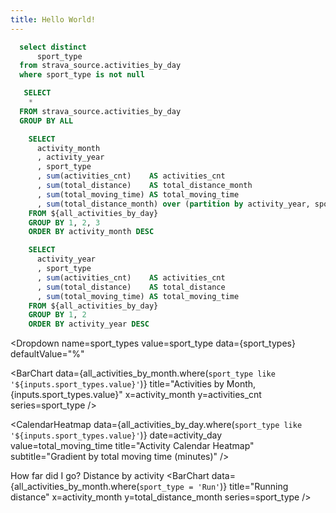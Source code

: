 ```yaml
---
title: Hello World!
---
```


```sql sport_types
  select distinct
      sport_type
  from strava_source.activities_by_day
  where sport_type is not null
```

```sql all_activities_by_day
   SELECT
    *
  FROM strava_source.activities_by_day
  GROUP BY ALL
```

```sql all_activities_by_month
    SELECT 
      activity_month
      , activity_year
      , sport_type
      , sum(activities_cnt)    AS activities_cnt
      , sum(total_distance)    AS total_distance_month
      , sum(total_moving_time) AS total_moving_time
      , sum(total_distance_month) over (partition by activity_year, sport_type) AS total_distance_year
    FROM ${all_activities_by_day}
    GROUP BY 1, 2, 3
    ORDER BY activity_month DESC
```
```sql all_activities_by_year
    SELECT 
      activity_year
      , sport_type
      , sum(activities_cnt)    AS activities_cnt
      , sum(total_distance)    AS total_distance
      , sum(total_moving_time) AS total_moving_time
    FROM ${all_activities_by_day}
    GROUP BY 1, 2
    ORDER BY activity_year DESC
```

<Dropdown 
    name=sport_types
    value=sport_type
    data={sport_types}
    defaultValue="%"
>
<DropdownOption value="%" valueLabel="All"/>
</Dropdown>

<BarChart
    data={all_activities_by_month.where(`sport_type like '${inputs.sport_types.value}'`)}
    title="Activities by Month, {inputs.sport_types.value}"
    x=activity_month
    y=activities_cnt
    series=sport_type
/>

<CalendarHeatmap 
    data={all_activities_by_day.where(`sport_type like '${inputs.sport_types.value}'`)}
    date=activity_day
    value=total_moving_time
    title="Activity Calendar Heatmap"
    subtitle="Gradient by total moving time (minutes)"
/>

How far did I go? Distance by activity
<BarChart
    data={all_activities_by_month.where(`sport_type = 'Run'`)}
    title="Running distance"
    x=activity_month
    y=total_distance_month
    series=sport_type
/>

